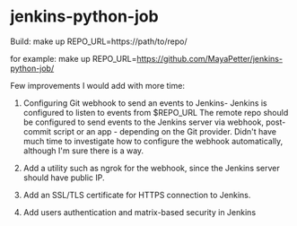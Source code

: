 # jenkins-python-job

Build:
make up REPO_URL=https://path/to/repo/

for example: 
make up REPO_URL=https://github.com/MayaPetter/jenkins-python-job/

Few improvements I would add with more time:

1. Configuring Git webhook to send an events to Jenkins- 
   Jenkins is configured to listen to events from $REPO_URL 
   The remote repo should be configured to send events to the Jenkins server via webhook, 
   post-commit script or an app - depending on the Git provider.
   Didn't have much time to investigate how to configure the webhook automatically, 
   although I'm sure there is a way.

2. Add a utility such as ngrok for the webhook, since the Jenkins server should have public IP.

3. Add an SSL/TLS certificate for HTTPS connection to Jenkins.

4. Add users authentication and matrix-based security in Jenkins
